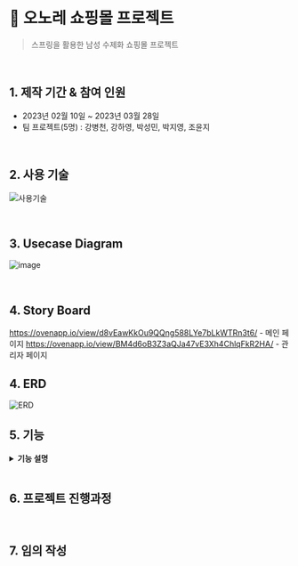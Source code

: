 # :pushpin: 오노레 쇼핑몰 프로젝트
>스프링을 활용한 남성 수제화 쇼핑몰 프로젝트

</br>

## 1. 제작 기간 & 참여 인원
- 2023년 02월 10일 ~ 2023년 03월 28일
- 팀 프로젝트(5명) : 강병천, 강하영, 박성민, 박지영, 조윤지
</br>

## 2. 사용 기술
![사용기술](https://user-images.githubusercontent.com/114713801/226496252-a55c3ce5-4c9b-4da1-9c2d-58bbcb974bbc.png)


</br>

## 3. Usecase Diagram
![image](https://user-images.githubusercontent.com/118063903/218922203-fb179f0b-58ae-49ad-a4a4-7a5bae93c799.png)
 
</br>

## 4. Story Board
  https://ovenapp.io/view/d8vEawKkOu9QQng588LYe7bLkWTRn3t6/ - 메인 페이지
  https://ovenapp.io/view/BM4d6oB3Z3aQJa47vE3Xh4ChlqFkR2HA/ - 관리자 페이지
</br>

## 4. ERD 
![ERD](https://user-images.githubusercontent.com/114713801/226496272-330dd99d-7f66-4dd2-9799-dd183744835b.png)


## 5. 기능

<details>
<summary><b>기능 설명</b></summary>
<div markdown="1">

### 5.1. 회원가입, 로그인, 회원정보수정 구현
  - 회원가입 : 아이디 중복, 비밀번호 암호화, 정규표현식
  - 로그인 : 비밀번호 복호화, 세션 및 쿠키 저장
  - 아이디/비밀번호 찾기 : 이름, 아이디, 이메일 여부 확인, 임시 비밀번호 생성 후 암호화 및 이메일 전송
  - 회원정보 및 비밀번호 수정 : 이메일/연락처 정규표현식, 신규 비밀번호 암호화
  - 회원탈퇴 : 세션 삭제 및 DB 삭제

### 5.2.


### 5.3. 

### 5.4. 


 ### 5.5. 
 <br>

</div>
</details>

</br>

## 6. 프로젝트 진행과정

<br>

## 7. 임의 작성
<br>

